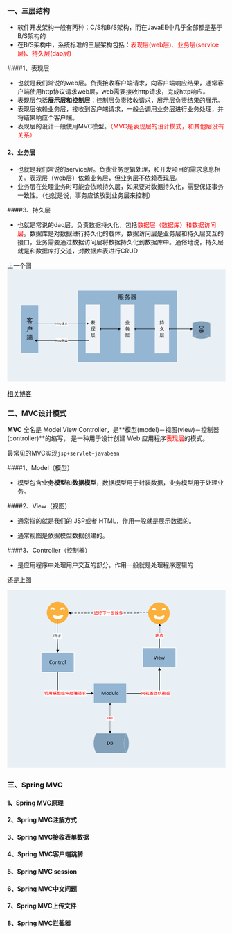 ### 一、三层结构

- 软件开发架构一般有两种：C/S和B/S架构，而在JavaEE中几乎全部都是基于B/S架构的
- 在B/S架构中，系统标准的三层架构包括：<font color=red>表现层(web层)、业务层(service层)、持久层(dao层)</font>

####1、表现层

- 也就是我们常说的web层。负责接收客户端请求，向客户端响应结果，通常客户端使用http协议请求web层，web需要接收http请求，完成http响应。
- 表现层包括**展示层和控制层**：控制层负责接收请求，展示层负责结果的展示。
- 表现层依赖业务层，接收到客户端请求，一般会调用业务层进行业务处理，并将结果响应个客户端。
- 表现层的设计一般使用MVC模型。<font color=red>（MVC是表现层的设计模式，和其他层没有关系）</font>

#### 2、业务层

- 也就是我们常说的service层。负责业务逻辑处理，和开发项目的需求息息相关。表现层（web层）依赖业务层，但业务层不依赖表现层。
- 业务层在处理业务时可能会依赖持久层，如果要对数据持久化，需要保证事务一致性。（也就是说，事务应该放到业务层来控制）

####3、持久层

- 也就是常说的dao层。负责数据持久化，包括<font color=red>数据层（数据库）和数据访问层</font>。数据库是对数据进行持久化的载体，数据访问层是业务层和持久层交互的接口，业务需要通过数据访问层将数据持久化到数据库中。通俗地说，持久层就是和数据库打交道，对数据库表进行CRUD

上一个图![1554551967064](assets/1554551967064.png)

[相关博客](https://blog.csdn.net/hanxuemin12345/article/details/8544957)

### 二、MVC设计模式

**MVC** 全名是 Model View Controller，是**模型(model)－视图(view)－控制器(controller)**的缩写， 是一种用于设计创建 Web 应用程序<font color=red>表现层</font>的模式。

最常见的MVC实现`jsp+servlet+javabean`

####1、Model（模型）

- 模型包含**业务模型**和**数据模型**，数据模型用于封装数据，业务模型用于处理业务。

####2、View（视图）

- 通常指的就是我们的 JSP或者 HTML，作用一般就是展示数据的。

- 通常视图是依据模型数据创建的。

####3、Controller（控制器）

- 是应用程序中处理用户交互的部分。作用一般就是处理程序逻辑的

还是上图

![1554554530137](assets/1554554530137.png)

### 三、Spring MVC

#### 1、Spring MVC原理



#### 2、Spring MVC注解方式



#### 3、Spring MVC接收表单数据



#### 4、Spring MVC客户端跳转



#### 5、Spring MVC session



#### 6、Spring MVC中文问题



#### 7、Spring MVC上传文件



#### 8、Spring MVC拦截器





